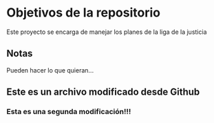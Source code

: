 # Objetivos de la repositorio

Este proyecto se encarga de manejar los planes de la liga de la justicia


## Notas
Pueden hacer lo que quieran...

## Este es un archivo modificado desde Github

### Esta es una segunda modificación!!!

